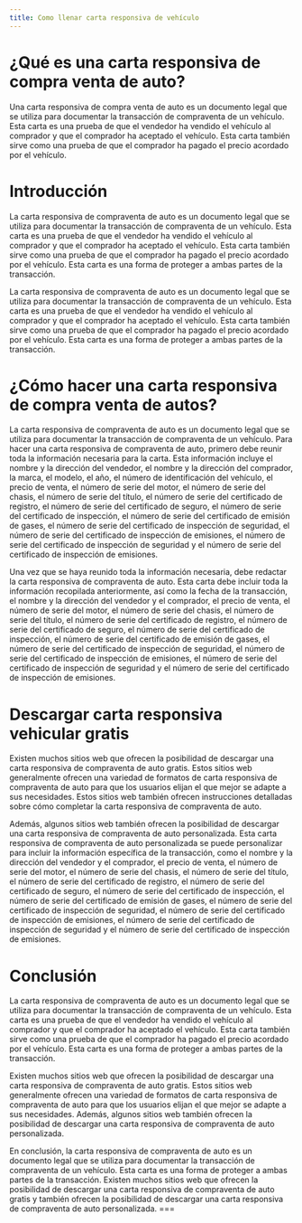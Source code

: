 ```yaml
---
title: Como llenar carta responsiva de vehículo
---
```



# ¿Qué es una carta responsiva de compra venta de auto?

Una carta responsiva de compra venta de auto es un documento legal que se utiliza para documentar la transacción de compraventa de un vehículo. Esta carta es una prueba de que el vendedor ha vendido el vehículo al comprador y que el comprador ha aceptado el vehículo. Esta carta también sirve como una prueba de que el comprador ha pagado el precio acordado por el vehículo.

# Introducción

La carta responsiva de compraventa de auto es un documento legal que se utiliza para documentar la transacción de compraventa de un vehículo. Esta carta es una prueba de que el vendedor ha vendido el vehículo al comprador y que el comprador ha aceptado el vehículo. Esta carta también sirve como una prueba de que el comprador ha pagado el precio acordado por el vehículo. Esta carta es una forma de proteger a ambas partes de la transacción.

La carta responsiva de compraventa de auto es un documento legal que se utiliza para documentar la transacción de compraventa de un vehículo. Esta carta es una prueba de que el vendedor ha vendido el vehículo al comprador y que el comprador ha aceptado el vehículo. Esta carta también sirve como una prueba de que el comprador ha pagado el precio acordado por el vehículo. Esta carta es una forma de proteger a ambas partes de la transacción.

# ¿Cómo hacer una carta responsiva de compra venta de autos?

La carta responsiva de compraventa de auto es un documento legal que se utiliza para documentar la transacción de compraventa de un vehículo. Para hacer una carta responsiva de compraventa de auto, primero debe reunir toda la información necesaria para la carta. Esta información incluye el nombre y la dirección del vendedor, el nombre y la dirección del comprador, la marca, el modelo, el año, el número de identificación del vehículo, el precio de venta, el número de serie del motor, el número de serie del chasis, el número de serie del título, el número de serie del certificado de registro, el número de serie del certificado de seguro, el número de serie del certificado de inspección, el número de serie del certificado de emisión de gases, el número de serie del certificado de inspección de seguridad, el número de serie del certificado de inspección de emisiones, el número de serie del certificado de inspección de seguridad y el número de serie del certificado de inspección de emisiones.

Una vez que se haya reunido toda la información necesaria, debe redactar la carta responsiva de compraventa de auto. Esta carta debe incluir toda la información recopilada anteriormente, así como la fecha de la transacción, el nombre y la dirección del vendedor y el comprador, el precio de venta, el número de serie del motor, el número de serie del chasis, el número de serie del título, el número de serie del certificado de registro, el número de serie del certificado de seguro, el número de serie del certificado de inspección, el número de serie del certificado de emisión de gases, el número de serie del certificado de inspección de seguridad, el número de serie del certificado de inspección de emisiones, el número de serie del certificado de inspección de seguridad y el número de serie del certificado de inspección de emisiones.

# Descargar carta responsiva vehicular gratis

Existen muchos sitios web que ofrecen la posibilidad de descargar una carta responsiva de compraventa de auto gratis. Estos sitios web generalmente ofrecen una variedad de formatos de carta responsiva de compraventa de auto para que los usuarios elijan el que mejor se adapte a sus necesidades. Estos sitios web también ofrecen instrucciones detalladas sobre cómo completar la carta responsiva de compraventa de auto.

Además, algunos sitios web también ofrecen la posibilidad de descargar una carta responsiva de compraventa de auto personalizada. Esta carta responsiva de compraventa de auto personalizada se puede personalizar para incluir la información específica de la transacción, como el nombre y la dirección del vendedor y el comprador, el precio de venta, el número de serie del motor, el número de serie del chasis, el número de serie del título, el número de serie del certificado de registro, el número de serie del certificado de seguro, el número de serie del certificado de inspección, el número de serie del certificado de emisión de gases, el número de serie del certificado de inspección de seguridad, el número de serie del certificado de inspección de emisiones, el número de serie del certificado de inspección de seguridad y el número de serie del certificado de inspección de emisiones.

# Conclusión

La carta responsiva de compraventa de auto es un documento legal que se utiliza para documentar la transacción de compraventa de un vehículo. Esta carta es una prueba de que el vendedor ha vendido el vehículo al comprador y que el comprador ha aceptado el vehículo. Esta carta también sirve como una prueba de que el comprador ha pagado el precio acordado por el vehículo. Esta carta es una forma de proteger a ambas partes de la transacción.

Existen muchos sitios web que ofrecen la posibilidad de descargar una carta responsiva de compraventa de auto gratis. Estos sitios web generalmente ofrecen una variedad de formatos de carta responsiva de compraventa de auto para que los usuarios elijan el que mejor se adapte a sus necesidades. Además, algunos sitios web también ofrecen la posibilidad de descargar una carta responsiva de compraventa de auto personalizada.

En conclusión, la carta responsiva de compraventa de auto es un documento legal que se utiliza para documentar la transacción de compraventa de un vehículo. Esta carta es una forma de proteger a ambas partes de la transacción. Existen muchos sitios web que ofrecen la posibilidad de descargar una carta responsiva de compraventa de auto gratis y también ofrecen la posibilidad de descargar una carta responsiva de compraventa de auto personalizada.
&#x3D;&#x3D;&#x3D;